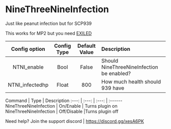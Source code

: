 # NineThreeNineInfection
Just like peanut infection but for SCP939


This works for MP2 but you need [EXILED](https://github.com/galaxy119/EXILED)

Config option | Config Type | Default Value | Description
:---: | :---: | :---: | :------
NTNI_enable | Bool | False | Should NineThreeNineInfection be enabled? 
NTNI_infectedhp | Float | 800 | How much health should 939 have 

Command | Type | Description
:---: | :---: | :---: | :------
NineThreeNineInfection | On/Enable | Turns plugin on
NineThreeNineInfection | Off/Disable |Turns plugin off

Need help? Join the support discord | https://discord.gg/xesA6PK
